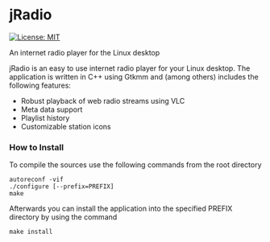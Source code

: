jRadio
======

[![License: MIT](https://img.shields.io/badge/License-MIT-yellow.svg)](https://opensource.org/licenses/MIT)

An internet radio player for the Linux desktop

jRadio is an easy to use internet radio player for your Linux desktop. The
application is written in C++ using Gtkmm and (among others) includes the
following features:

* Robust playback of web radio streams using VLC
* Meta data support
* Playlist history
* Customizable station icons

### How to Install

To compile the sources use the following commands from the root directory

```shell
autoreconf -vif
./configure [--prefix=PREFIX]
make
```

Afterwards you can install the application into the specified PREFIX directory
by using the command

```shell
make install
```
